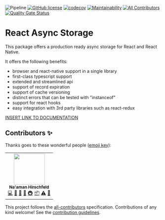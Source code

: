 ![Pipeline](https://github.com/Goldziher/rn-async-storage-cache-wrapper/workflows/CI/badge.svg?branch=master) [![GitHub license](https://img.shields.io/github/license/Goldziher/r-cache?logo=MIT)](https://github.com/Goldziher/r-cache) [![codecov](https://codecov.io/gh/Goldziher/rn-async-storage-cache-wrapper/branch/master/graph/badge.svg?token=1L6MQ9Y6UG)](https://codecov.io/gh/Goldziher/rn-async-storage-cache-wrapper) [![Maintainability](https://api.codeclimate.com/v1/badges/8328d0b358088c24e231/maintainability)](https://codeclimate.com/github/Goldziher/r-cache/maintainability)
[![All Contributors](https://img.shields.io/badge/all_contributors-1-blue)](#contributors-)
[![Quality Gate Status](https://sonarcloud.io/api/project_badges/measure?project=react-async-storage_react-async-storage&metric=alert_status)](https://sonarcloud.io/dashboard?id=react-async-storage_react-async-storage)

# React Async Storage

This package offers a production ready async storage for React and React Native.

It offers the following benefits:

-   browser and react-native support in a single library
-   first-class typescript support
-   extended and streamlined api
-   support of record expiration
-   support of cache versioning
-   distinct errors that can be tested with "instanceof"
-   support for react hooks
-   easy integration with 3rd party libraries such as react-redux

[INSERT LINK TO DOCUMENTATION](https://github.github.com/gfm/)

## Contributors ✨

Thanks goes to these wonderful people ([emoji key](https://allcontributors.org/docs/en/emoji-key)):

<!-- ALL-CONTRIBUTORS-LIST:START - Do not remove or modify this section -->
<!-- prettier-ignore-start -->
<!-- markdownlint-disable -->
<table>
  <tr>
    <td align="center"><a href="https://github.com/Goldziher"><img src="https://avatars1.githubusercontent.com/u/30733348?v=4?s=100" width="100px;" alt=""/><br /><sub><b>Na'aman Hirschfeld</b></sub></a><br /><a href="https://github.com/React Async Storage/react-async-storage/commits?author=Goldziher" title="Code">💻</a> <a href="#design-Goldziher" title="Design">🎨</a> <a href="https://github.com/React Async Storage/react-async-storage/commits?author=Goldziher" title="Documentation">📖</a> <a href="#ideas-Goldziher" title="Ideas, Planning, & Feedback">🤔</a> <a href="#infra-Goldziher" title="Infrastructure (Hosting, Build-Tools, etc)">🚇</a> <a href="#platform-Goldziher" title="Packaging/porting to new platform">📦</a> <a href="https://github.com/React Async Storage/react-async-storage/commits?author=Goldziher" title="Tests">⚠️</a> <a href="#tool-Goldziher" title="Tools">🔧</a></td>
  </tr>
</table>

<!-- markdownlint-restore -->
<!-- prettier-ignore-end -->

<!-- ALL-CONTRIBUTORS-LIST:END -->

This project follows the [all-contributors](https://github.com/all-contributors/all-contributors) specification. Contributions of any kind welcome! See the [contribution guidelines](CONTRIBUTING.md).
